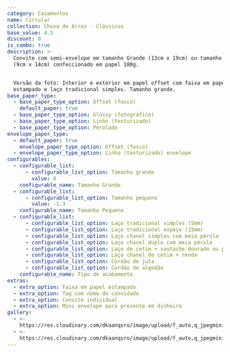 ```yaml
---
category: Casamentos
name: Circular
collection: Chuva de Arroz - Clássicos
base_value: 4.5
discount: 0
is_combo: true
description: >-
  Convite com semi-envelope em tamanho Grande (13cm x 19cm) ou tamanho Pequeno
  (9cm x 14cm) confeccionado em papel 180g.


  Versão da foto: Interior e exterior em papel offset com faixa em papel
  estampado e laço tradicional simples. Tamanho grande.
base_paper_type:
  - base_paper_type_option: Offset (fosco)
    default_paper: true
  - base_paper_type_option: Glossy (fotográfico)
  - base_paper_type_option: Linho (texturizado)
  - base_paper_type_option: Perolado
envelope_paper_type:
  - default_paper: true
    envelope_paper_type_option: Offset (fosco)
  - envelope_paper_type_option: Linho (texturizado) envelope
configurables:
  - configurable_list:
      - configurable_list_option: Tamanho grande
        value: 0
    configurable_name: Tamanho Grande
  - configurable_list:
      - configurable_list_option: Tamanho pequeno
        value: -1.3
    configurable_name: Tamanho Pequeno
  - configurable_list:
      - configurable_list_option: Laço tradicional simples (5mm)
      - configurable_list_option: Laço tradicional expeço (15mm)
      - configurable_list_option: Laço chanel simples com meia pérola
      - configurable_list_option: Laço chanel duplo com meia pérola
      - configurable_list_option: Laço de cetim + soutache dourado ou prateado
      - configurable_list_option: Laço chanel de cetim + renda
      - configurable_list_option: Cordão de juta
      - configurable_list_option: Cordão de algodão
    configurable_name: Tipo de acabamento
extras:
  - extra_option: Faixa em papel estampado
  - extra_option: Tag com nome do convidado
  - extra_option: Convite individual
  - extra_option: Mini envelope para presente em dinheiro
gallery:
  - >-
    https://res.cloudinary.com/dkaanqsro/image/upload/f_auto,q_jpegmini/v1564932444/Casamentos/Modelo_Circular_1_xozhai.png
  - >-
    https://res.cloudinary.com/dkaanqsro/image/upload/f_auto,q_jpegmini/v1564932448/Casamentos/Modelo_Circular_2_qssfkp.png
---
```


